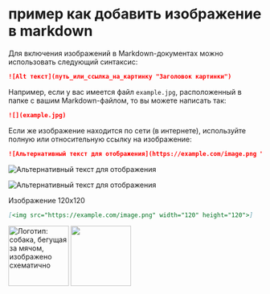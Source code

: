 # пример как добавить изображение в markdown

Для включения изображений в Markdown-документах можно использовать следующий синтаксис:

```markdown
![Alt текст](путь_или_ссылка_на_картинку "Заголовок картинки")
```

Например, если у вас имеется файл `example.jpg`, расположенный в папке с вашим Markdown-файлом, то вы можете написать так:

```markdown
![](example.jpg)
```

Если же изображение находится по сети (в интернете), используйте полную или относительную ссылку на изображение:

```markdown
![Альтернативный текст для отображения](https://example.com/image.png "Заголовок картинки")
```

![Альтернативный текст для отображения](https://upload.wikimedia.org/wikipedia/commons/e/e8/%D0%9F%D1%80%D0%B8%D0%BC%D0%B5%D1%80.png "Заголовок картинки")

![Альтернативный текст для отображения](https://upload.wikimedia.org/wikipedia/commons/6/6a/PNG_Test.png "Заголовок картинки")


Изображение 120х120

```markdown
[<img src="https://example.com/image.png" width="120" height="120">]
```

<img src="https://upload.wikimedia.org/wikipedia/commons/6/6a/PNG_Test.png" width="120" height="120" alt="Логотип: собака, бегущая за мячом, изображено схематично">

<img src="https://upload.wikimedia.org/wikipedia/commons/6/6a/PNG_Test.png" width="120" height="120">
